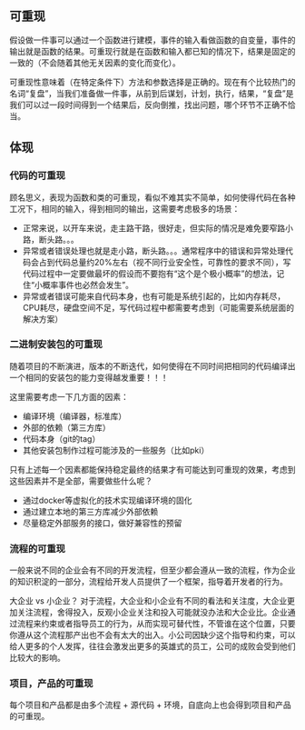 ## 可重现
假设做一件事可以通过一个函数进行建模，事件的输入看做函数的自变量，事件的输出就是函数的结果。可重现行就是在函数和输入都已知的情况下，结果是固定的一致的（不会随着其他无关因素的变化而变化）。

可重现性意味着（在特定条件下）方法和参数选择是正确的。现在有个比较热门的名词“复盘”，当我们准备做一件事，从前到后谋划，计划，执行，结果，“复盘”是我们可以过一段时间得到一个结果后，反向倒推，找出问题，哪个环节不正确不恰当。

## 体现

### 代码的可重现
顾名思义，表现为函数和类的可重现，看似不难其实不简单，如何使得代码在各种工况下，相同的输入，得到相同的输出，这需要考虑极多的场景：
- 正常来说，以开车来说，走主路干路，很好走，但实际的情况是难免要窄路小路，断头路。。。
- 异常或者错误处理也就是走小路，断头路。。。通常程序中的错误和异常处理代码会占到代码总量约20%左右（视不同行业安全性，可靠性的要求不同），写代码过程中一定要做最坏的假设而不要抱有“这个是个极小概率”的想法，记住“小概率事件也必然会发生”。
- 异常或者错误可能来自代码本身，也有可能是系统引起的，比如内存耗尽，CPU耗尽，硬盘空间不足，写代码过程中都需要考虑到（可能需要系统层面的解决方案）

### 二进制安装包的可重现
随着项目的不断演进，版本的不断迭代，如何使得在不同时间把相同的代码编译出一个相同的安装包的能力变得越发重要！！！

这里需要考虑一下几方面的因素：
- 编译环境（编译器，标准库）
- 外部的依赖（第三方库）
- 代码本身（git的tag）
- 其他安装包制作过程可能涉及的一些服务（比如pki）

只有上述每一个因素都能保持稳定最终的结果才有可能达到可重现的效果，考虑到这些因素并不是全部，需要做些什么呢？
- 通过docker等虚拟化的技术实现编译环境的固化
- 通过建立本地的第三方库减少外部依赖
- 尽量稳定外部服务的接口，做好兼容性的预留

### 流程的可重现
一般来说不同的企业会有不同的开发流程，但至少都会遵从一致的流程，作为企业的知识积淀的一部分，流程给开发人员提供了一个框架，指导着开发者的行为。

大企业 vs 小企业？
对于流程，大企业和小企业有不同的看法和关注度，大企业更加关注流程，舍得投入，反观小企业关注和投入可能就没办法和大企业比。企业通过流程来约束或者指导员工的行为，从而实现可替代性，不管谁在这个位置，只要你遵从这个流程那产出也不会有太大的出入。小公司因缺少这个指导和约束，可以给人更多的个人发挥，往往会激发出更多的英雄式的员工，公司的成败会受到他们比较大的影响。

### 项目，产品的可重现
每个项目和产品都是由多个流程 + 源代码 + 环境，自底向上也会得到项目和产品的可重现。